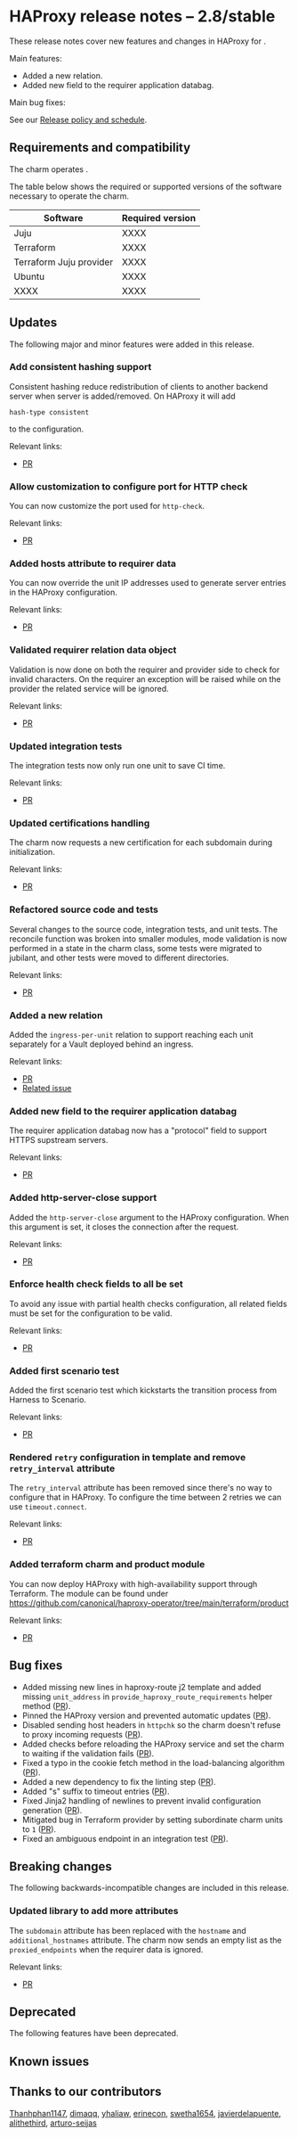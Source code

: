 <!-- Remember to update this file for your charm -- replace <charm-name> with the appropriate name,
follow the release notes policy in the title, and fill in the relevant details. -->

# HAProxy release notes – 2.8/stable

These release notes cover new features and changes in HAProxy for <release condition here>.

<!--
Add an introduction summarizing the most significant features and impactful changes
outlined in this file. Organize this content in bulleted lists of "Main features"
and "Main bug fixes", using past tense to describe each of the items
(for instance, "Added support for X relation").
-->

Main features:
* Added a new relation.
* Added new field to the requirer application databag.


Main bug fixes:


See our [Release policy and schedule](docs/release-notes/landing-page.md).

## Requirements and compatibility

<!--
Specify the workload version; link to the workload's release notes if available.

Add information about the requirements for this charm in the table
below, for instance, a minimum Juju version. 

If the user will need any specific upgrade instructions for this
release, include those instructions here.

-->

The charm operates <workload name with version>.

The table below shows the required or supported versions of the software necessary to operate the charm.

| Software                | Required version |
|-------------------------|------------------|
| Juju                    | XXXX             |
| Terraform               | XXXX             |
| Terraform Juju provider | XXXX             |
| Ubuntu                  | XXXX             |
| XXXX                    | XXXX             |

## Updates
<!--
Use this section to highlight major and minor features that were added in this release.
The subsection below shows the pattern for each feature. Include links to the relevant PR or commit.
-->

The following major and minor features were added in this release.

### Add consistent hashing support
Consistent hashing reduce redistribution of clients to another backend server when server is added/removed. On HAProxy it will add 
```
hash-type consistent
```
to the configuration.

<Add more context and information about the entry>

Relevant links:
* [PR](https://github.com/canonical/haproxy-operator/pull/171)


### Allow customization to configure port for HTTP check
You can now customize the port used for `http-check`.
<Add more context and information about the entry>

Relevant links:
* [PR](https://github.com/canonical/haproxy-operator/pull/119)


### Added hosts attribute to requirer data
You can now override the unit IP addresses used to generate server entries in the HAProxy configuration.
<Add more context and information about the entry>

Relevant links:
* [PR](https://github.com/canonical/haproxy-operator/pull/149)


### Validated requirer relation data object
Validation is now done on both the requirer and provider side to check
for invalid characters. On the requirer an exception will be raised
while on the provider the related service will be ignored.

<Add more context and information about the entry>

Relevant links:
* [PR](https://github.com/canonical/haproxy-operator/pull/118)


### Updated integration tests
The integration tests now only run one unit to save CI time.
<Add more context and information about the entry>

Relevant links:
* [PR](https://github.com/canonical/haproxy-operator/pull/131)


### Updated certifications handling
The charm now requests a new certification for each subdomain during initialization.
<Add more context and information about the entry>

Relevant links:
* [PR](https://github.com/canonical/haproxy-operator/pull/150)


### Refactored source code and tests
Several changes to the source code, integration tests, and unit tests.
The reconcile function was broken into smaller modules, mode validation is
now performed in a state in the charm class, some tests were migrated to jubilant,
and other tests were moved to different directories.

<Add more context and information about the entry>

Relevant links:
* [PR](https://github.com/canonical/haproxy-operator/pull/158)


### Added a new relation
Added the `ingress-per-unit` relation to support reaching each
unit separately for a Vault deployed behind an ingress.

<Add more context and information about the entry>

Relevant links:
* [PR](https://github.com/canonical/haproxy-operator/pull/153)
* [Related issue](https://github.com/canonical/haproxy-operator/issues/88)


### Added new field to the requirer application databag
The requirer application databag now has a "protocol" field to
support HTTPS supstream servers.

<Add more context and information about the entry>

Relevant links:
* [PR](https://github.com/canonical/haproxy-operator/pull/164)


### Added http-server-close support
Added the `http-server-close` argument to the HAProxy configuration.
When this argument is set, it closes the connection after the request.

<Add more context and information about the entry>

Relevant links:
* [PR](https://github.com/canonical/haproxy-operator/pull/175)


### Enforce health check fields to all be set
To avoid any issue with partial health checks configuration, all related fields
must be set for the configuration to be valid.

<Add more context and information about the entry>

Relevant links:
* [PR](https://github.com/canonical/haproxy-operator/pull/170)


### Added first scenario test
Added the first scenario test which kickstarts the transition process from Harness to Scenario.
<Add more context and information about the entry>

Relevant links:
* [PR](https://github.com/canonical/haproxy-operator/pull/108)


### Rendered `retry` configuration in template and remove `retry_interval` attribute
The `retry_interval` attribute has been removed since there's no way to configure that in HAProxy.
To configure the time between 2 retries we can use `timeout.connect`.

<Add more context and information about the entry>

Relevant links:
* [PR](https://github.com/canonical/haproxy-operator/pull/166)


### Added terraform charm and product module
You can now deploy HAProxy with high-availability support through Terraform. The module can be found under https://github.com/canonical/haproxy-operator/tree/main/terraform/product
<Add more context and information about the entry>

Relevant links:
* [PR](https://github.com/canonical/haproxy-operator/pull/98)




## Bug fixes
<!--
Add a bulleted list of bug fixes here, with links to the relevant PR/commit.
-->

* Added missing new lines in haproxy-route j2 template and added missing `unit_address` in `provide_haproxy_route_requirements` helper method ([PR](https://github.com/canonical/haproxy-operator/pull/128)).
* Pinned the HAProxy version and prevented automatic updates ([PR](https://github.com/canonical/haproxy-operator/pull/136)).
* Disabled sending host headers in `httpchk` so the charm doesn't refuse to proxy incoming requests ([PR](https://github.com/canonical/haproxy-operator/pull/111)).
* Added checks before reloading the HAProxy service and set the charm to waiting if the validation fails ([PR](https://github.com/canonical/haproxy-operator/pull/122)).
* Fixed a typo in the cookie fetch method in the load-balancing algorithm ([PR](https://github.com/canonical/haproxy-operator/pull/179)).
* Added a new dependency to fix the linting step ([PR](https://github.com/canonical/haproxy-operator/pull/105)).
* Added "s" suffix to timeout entries ([PR](https://github.com/canonical/haproxy-operator/pull/162)).
* Fixed Jinja2 handling of newlines to prevent invalid configuration generation ([PR](https://github.com/canonical/haproxy-operator/pull/139)).
* Mitigated bug in Terraform provider by setting subordinate charm units to `1` ([PR](https://github.com/canonical/haproxy-operator/pull/135)).
* Fixed an ambiguous endpoint in an integration test ([PR](https://github.com/canonical/haproxy-operator/pull/129)).


## Breaking changes

<!--
Use this section to highlight any backwards-incompatible changes in this release.
Include links to the relevant PR or commit.
If there are no breaking changes, keep the section and write "No breaking changes".
-->

The following backwards-incompatible changes are included in this release.

### Updated library to add more attributes
The `subdomain` attribute has been replaced with the `hostname`
and `additional_hostnames` attribute. The charm now sends an
empty list as the `proxied_endpoints` when the requirer data
is ignored.

<Add more context and information about the entry>

Relevant links:
* [PR](https://github.com/canonical/haproxy-operator/pull/152)


## Deprecated

<!--
Use this section to highlight any deprecated features in this release.
Include links to the relevant PR or commit.
If there are no deprecated features, keep the section and write "No deprecated features".
-->

The following features have been deprecated.



## Known issues
<!--
Add a bulleted list with links to unresolved issues – the most important/pressing ones,
the ones being worked on currently, or the ones with the most visibility/traffic.
You don’t need to add links to all the issues in the repository if there are
several – a list of 3-5 issues is sufficient. 
If there are no known issues, keep the section and write "No known issues".
-->

## Thanks to our contributors
<!--
List of contributors based on PRs/commits. Remove this section if there are no contributors in this release.
-->

[Thanhphan1147](https://github.com/Thanhphan1147), [dimaqq](https://github.com/dimaqq), [yhaliaw](https://github.com/yhaliaw), [erinecon](https://github.com/erinecon), [swetha1654](https://github.com/swetha1654), [javierdelapuente](https://github.com/javierdelapuente), [alithethird](https://github.com/alithethird), [arturo-seijas](https://github.com/arturo-seijas)
